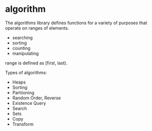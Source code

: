 # algorithm

The algorithms library defines functions for a variety of purposes that operate on ranges of elements.
- searching
- sorting
- counting
- manipulating

range is defined as [first, last).

Types of algorithms:
- Heaps
- Sorting
- Partiioning
- Random Order, Reverse
- Existence Query
- Search
- Sets
- Copy
- Transform
